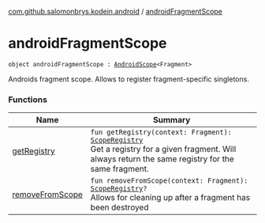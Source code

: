 [com.github.salomonbrys.kodein.android](../index.md) / [androidFragmentScope](.)

# androidFragmentScope

`object androidFragmentScope : `[`AndroidScope`](../-android-scope/index.md)`<Fragment>`

Androids fragment scope. Allows to register fragment-specific singletons.

### Functions

| Name | Summary |
|---|---|
| [getRegistry](get-registry.md) | `fun getRegistry(context: Fragment): `[`ScopeRegistry`](../../com.github.salomonbrys.kodein/-scope-registry/index.md)<br>Get a registry for a given fragment. Will always return the same registry for the same fragment. |
| [removeFromScope](remove-from-scope.md) | `fun removeFromScope(context: Fragment): `[`ScopeRegistry`](../../com.github.salomonbrys.kodein/-scope-registry/index.md)`?`<br>Allows for cleaning up after a fragment has been destroyed |
